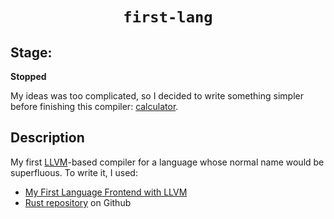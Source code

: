 <div align="center">
    <h1><code>first-lang</code></h1>
</div>

<h2>Stage:</h2>

**Stopped**

My ideas was too complicated, so I decided to write something simpler before finishing this compiler: [calculator](https://github.com/neocim/my_compilers/tree/master/calculator).

<h2>Description</h2>

My first [LLVM](https://llvm.org/)-based compiler for a language whose normal name would be superfluous. To write it, I used:

- [My First Language Frontend with LLVM](https://llvm.org/docs/tutorial/MyFirstLanguageFrontend/index.html)
- [Rust repository](https://github.com/rust-lang/rust/) on Github